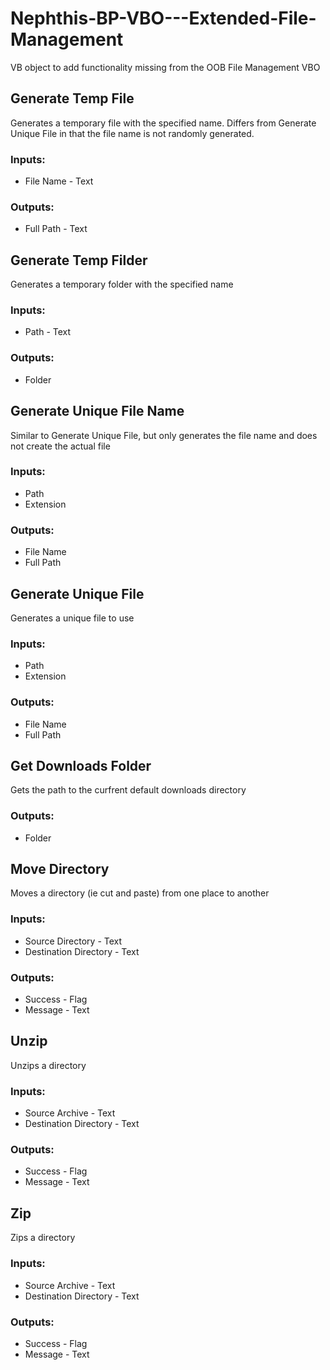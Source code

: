 # Nephthis-BP-VBO---Extended-File-Management
VB object to add functionality missing from the OOB File Management VBO

## Generate Temp File
Generates a temporary file with the specified name. Differs from Generate Unique File in that the file name is not randomly generated.

### Inputs:
* File Name - Text

### Outputs:
* Full Path - Text

## Generate Temp Filder
Generates a temporary folder with the specified name

### Inputs:
* Path - Text

### Outputs:
* Folder

## Generate Unique File Name
Similar to Generate Unique File, but only generates the file name and does not create the actual file

### Inputs:
* Path
* Extension

### Outputs:
* File Name
* Full Path

## Generate Unique File 
Generates a unique file to use

### Inputs:
* Path
* Extension

### Outputs:
* File Name
* Full Path

## Get Downloads Folder
Gets the path to the curfrent default downloads directory

### Outputs:
* Folder

## Move Directory
Moves a directory (ie cut and paste) from one place to another

### Inputs:
* Source Directory - Text
* Destination Directory - Text

### Outputs:
* Success - Flag
* Message - Text

## Unzip
Unzips a directory

### Inputs:
* Source Archive - Text
* Destination Directory - Text

### Outputs:
* Success - Flag
* Message - Text

## Zip
Zips a directory

### Inputs:
* Source Archive - Text
* Destination Directory - Text

### Outputs:
* Success - Flag
* Message - Text

